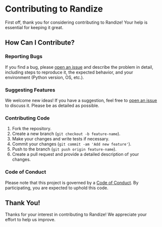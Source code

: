 # Contributing to Randize

First off, thank you for considering contributing to Randize! Your help is essential for keeping it great.

## How Can I Contribute?

### Reporting Bugs

If you find a bug, please [open an issue](https://github.com/BlazeDevelop/randize/issues) and describe the problem in detail, including steps to reproduce it, the expected behavior, and your environment (Python version, OS, etc.).

### Suggesting Features

We welcome new ideas! If you have a suggestion, feel free to [open an issue](https://github.com/BlazeDevelop/randize/issues) to discuss it. Please be as detailed as possible.

### Contributing Code

1. Fork the repository.
2. Create a new branch (`git checkout -b feature-name`).
3. Make your changes and write tests if necessary.
4. Commit your changes (`git commit -am 'Add new feature'`).
5. Push to the branch (`git push origin feature-name`).
6. Create a pull request and provide a detailed description of your changes.

### Code of Conduct

Please note that this project is governed by a [Code of Conduct](CODE_OF_CONDUCT.md). By participating, you are expected to uphold this code.

## Thank You!

Thanks for your interest in contributing to Randize! We appreciate your effort to help us improve.